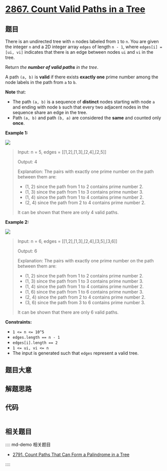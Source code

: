 # [2867. Count Valid Paths in a Tree](https://leetcode.com/problems/count-valid-paths-in-a-tree/)

## 题目

There is an undirected tree with `n` nodes labeled from `1` to `n`. You are
given the integer `n` and a 2D integer array `edges` of length `n - 1`, where
`edges[i] = [ui, vi]` indicates that there is an edge between nodes `ui` and
`vi` in the tree.

Return _the **number of valid paths** in the tree_.

A path `(a, b)` is **valid** if there exists **exactly one** prime number
among the node labels in the path from `a` to `b`.

**Note** that:

- The path `(a, b)` is a sequence of **distinct** nodes starting with node `a` and ending with node `b` such that every two adjacent nodes in the sequence share an edge in the tree.
- Path `(a, b)` and path `(b, a)` are considered the **same** and counted only **once**.

**Example 1:**

![](https://assets.leetcode.com/uploads/2023/08/27/example1.png)

> Input: n = 5, edges = [[1,2],[1,3],[2,4],[2,5]]
>
> Output: 4
>
> Explanation: The pairs with exactly one prime number on the path between them are:
>
> - (1, 2) since the path from 1 to 2 contains prime number 2.
> - (1, 3) since the path from 1 to 3 contains prime number 3.
> - (1, 4) since the path from 1 to 4 contains prime number 2.
> - (2, 4) since the path from 2 to 4 contains prime number 2.
>
> It can be shown that there are only 4 valid paths.

**Example 2:**

![](https://assets.leetcode.com/uploads/2023/08/27/example2.png)

> Input: n = 6, edges = [[1,2],[1,3],[2,4],[3,5],[3,6]]
>
> Output: 6
>
> Explanation: The pairs with exactly one prime number on the path between them are:
>
> - (1, 2) since the path from 1 to 2 contains prime number 2.
> - (1, 3) since the path from 1 to 3 contains prime number 3.
> - (1, 4) since the path from 1 to 4 contains prime number 2.
> - (1, 6) since the path from 1 to 6 contains prime number 3.
> - (2, 4) since the path from 2 to 4 contains prime number 2.
> - (3, 6) since the path from 3 to 6 contains prime number 3.
>
> It can be shown that there are only 6 valid paths.

**Constraints:**

- `1 <= n <= 10^5`
- `edges.length == n - 1`
- `edges[i].length == 2`
- `1 <= ui, vi <= n`
- The input is generated such that `edges` represent a valid tree.

## 题目大意

## 解题思路

## 代码

```javascript

```

## 相关题目

:::: md-demo 相关题目

- [2791. Count Paths That Can Form a Palindrome in a Tree](https://leetcode.com/problems/count-paths-that-can-form-a-palindrome-in-a-tree)

::::
